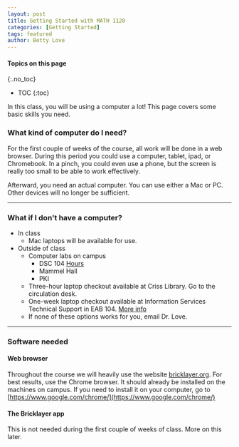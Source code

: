 ```yaml
---
layout: post
title: Getting Started with MATH 1120
categories: [Getting Started]
tags: featured
author: Betty Love
---
```


#### Topics on this page
{:.no_toc}
* TOC
{:toc}

In this class, you will be using a computer a lot!  This page covers some basic skills you need.

### What kind of computer do I need?
For the first couple of weeks of the course, all work will be done in a web browser. During this period you could use a computer, tablet, ipad, or Chromebook. In a pinch, you could even use a phone, but the screen is really too small to be able to work effectively.

Afterward, you need an actual computer.  You can use either a Mac or PC. Other devices will no longer be sufficient.

***
### What if I don't have a computer?
- In class
    - Mac laptops will be available for use.
- Outside of class
   - Computer labs on campus
      - DSC 104 [Hours](https://www.unomaha.edu/information-technology-services/labs-and-classrooms/labs-and-kiosks.php)
      - Mammel Hall
      - PKI
   - Three-hour laptop checkout available at Criss Library. Go to the circulation desk.
   - One-week laptop checkout available at Information Services Technical Support in EAB 104. [More info](https://www.unomaha.edu/information-technology-services/software-and-hardware/checkout/student-checkout.php)
   - If none of these options works for you, email Dr. Love.

***
### Software needed

#### Web browser
Throughout the course we will heavily use the website [bricklayer.org](https://bricklayer.org). For best results, use the Chrome browser. It should already be installed on the machines on campus. If you need to install it on your computer, go to [https://www.google.com/chrome/](https://www.google.com/chrome/)

#### The Bricklayer app
This is not needed during the first couple of weeks of class. More on this later.
